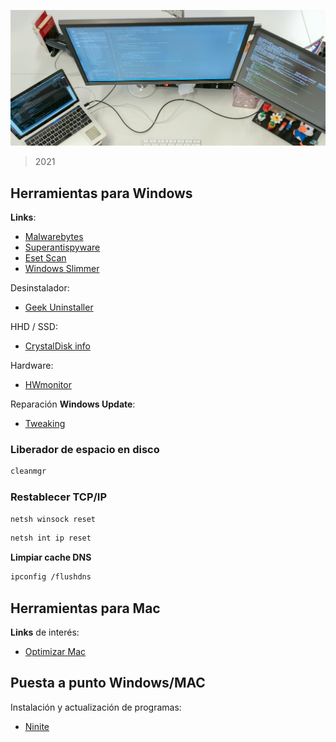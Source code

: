 ![Sosmatic](../images/wall.jpg)
> 2021 

## Herramientas para Windows
**Links**: 
- [Malwarebytes](https://www.malwarebytes.com/mwb-download/thankyou/)
- [Superantispyware](https://www.superantispyware.com/downloadfile.html?productid=SUPERANTISPYWAREFRE*E)
- [Eset Scan](http://download.eset.com/special/eos/ESETOnlineScanner_ESL.exe)
- [Windows Slimmer](https://www.auslogics.com/es/software/windows-slimmer/)

Desinstalador:
- [Geek Uninstaller](https://www.geekuninstaller.com/geek.zip)

HHD / SSD:
- [CrystalDisk info](https://crystalmark.info/en/software/crystaldiskinfo/)

Hardware:
- [HWmonitor](https://download.cpuid.com/hwmonitor/hwmonitor_1.43.zip)

Reparación **Windows Update**:
- [Tweaking](https://www.tweaking.com/files/setups/tweaking.com_windows_repair_aio_setup.exe)

### Liberador de espacio en disco
```bash
cleanmgr
```
### Restablecer TCP/IP
```bash
netsh winsock reset
```
```bash
netsh int ip reset
```
**Limpiar cache DNS**
```bash
ipconfig /flushdns
```
## Herramientas para Mac
**Links** de interés:
- [Optimizar Mac](https://store.bananacomputer.com/blog/mac/7-formas-de-optimizar-tu-mac/84.html)

## Puesta a punto Windows/MAC
Instalación y actualización de programas:
- [Ninite](https://ninite.com/)
